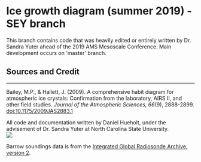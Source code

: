 # Ice growth diagram (summer 2019) - SEY branch
This branch contains code that was heavily edited or entirely written by Dr. Sandra Yuter ahead of the 2019 AMS Mesoscale Conference. Main development occurs on 'master' branch.

## Sources and Credit
------
Bailey, M.P., & Hallett, J. (2009). A comprehensive habit diagram for atmospheric ice crystals: Confirmation from the laboratory, AIRS II, and other field studies. *Journal of the Atmospheric Sciences, 66*(9), 2888-2899. [doi:10.1175/2009JAS2883.1](https://doi.org/10.1175/2009JAS2883.1)  

All code and documentation written by Daniel Hueholt, under the advisement of Dr. Sandra Yuter at North Carolina State University.  
[<img src="http://www.environmentanalytics.com/wp-content/uploads/2016/05/cropped-Environment_Analytics_Logo_Draft.png">](http://www.environmentanalytics.com)  

Barrow soundings data is from the [Integrated Global Radiosonde Archive, version 2](https://www.ncdc.noaa.gov/data-access/weather-balloon/integrated-global-radiosonde-archive).
